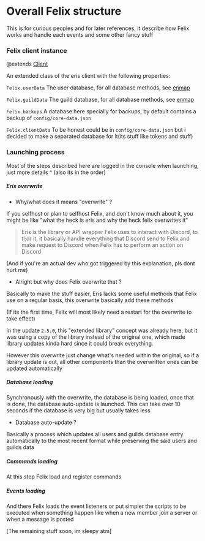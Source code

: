 # Overall Felix structure

This is for curious peoples and for later references, it describe how Felix works and handle each events and some other fancy stuff

### Felix client instance

@extends [Client](https://abal.moe/Eris/docs/Client)

An extended class of the eris client with the following properties:

`Felix.userData` The user database, for all database methods, see [enmap](https://www.npmjs.com/package/enmap)

`Felix.guildData` The guild database, for all database methods, see [enmap](https://www.npmjs.com/package/enmap)

`Felix.backups` A database here specially for backups, by default contains a backup of `config/core-data.json`

`Felix.clientData` To be honest could be in `config/core-data.json` but i decided to make a separated database for it(its stuff like tokens and stuff)

### Launching process

Most of the steps described here are logged in the console when launching, just more details ^ (also its in the order)

##### Eris overwrite

* Why/what does it means "overwrite" ?

If you selfhost or plan to selfhost Felix, and don't know much about it, you might be like "what the heck is eris and why the heck felix overwrites it"

> Eris is the library or API wrapper Felix uses to interact with Discord, to tl;dr it, it basically handle everything that Discord send to Felix and make request to Discord when Felix has to perform an action on Discord

(And if you're an actual dev who got triggered by this explanation, pls dont hurt me)

* Alright but why does Felix overwrite that ?

Basically to make the stuff easier, Eris lacks some useful methods that Felix use on a regular basis, this overwrite basically add these methods

(If its the first time, Felix will most likely need a restart for the overwrite to take effect)

In the update `2.5.0`, this "extended library" concept was already here, but it was using a copy of the library instead of the original one, which made library updates kinda hard since it could break everything.

However this overwrite just change what's needed within the original, so if a library update is out, all other components than the overwritten ones can be updated automatically

##### Database loading

Synchronously with the overwrite, the database is being loaded, once that is done, the database auto-update is launched. This can take over 10 seconds if the database is very big but usually takes less

* Database auto-update ?

Basically a process which updates all users and guilds database entry automatically to the most recent format while preserving the said users and guilds data

##### Commands loading

At this step Felix load and register commands

##### Events loading
 
And there Felix loads the event listeners or put simpler the scripts to be executed when something happen like when a new member join a server or when a message is posted

[The remaining stuff soon, im sleepy atm]
